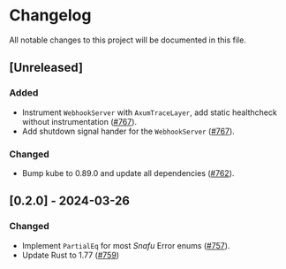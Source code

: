 # Changelog

All notable changes to this project will be documented in this file.

## [Unreleased]

### Added

- Instrument `WebhookServer` with `AxumTraceLayer`, add static healthcheck without instrumentation ([#767]).
- Add shutdown signal hander for the `WebhookServer` ([#767]).

### Changed

- Bump kube to 0.89.0 and update all dependencies ([#762]).

[#758]: https://github.com/stackabletech/operator-rs/pull/758
[#762]: https://github.com/stackabletech/operator-rs/pull/762
[#767]: https://github.com/stackabletech/operator-rs/pull/767

## [0.2.0] - 2024-03-26

### Changed

- Implement `PartialEq` for most _Snafu_ Error enums ([#757]).
- Update Rust to 1.77 ([#759])

[#757]: https://github.com/stackabletech/operator-rs/pull/757
[#759]: https://github.com/stackabletech/operator-rs/pull/759
